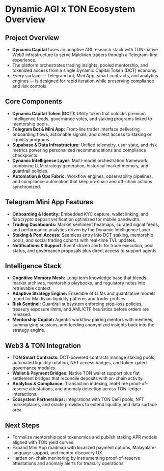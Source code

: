 # Dynamic AGI x TON Ecosystem Overview

## Project Overview

- **Dynamic Capital** fuses an adaptive AGI research stack with TON-native Web3
  infrastructure to serve Maldivian traders through a Telegram-first experience.
- The platform orchestrates trading insights, pooled mentorship, and tokenized
  access from a single Dynamic Capital Token (DCT) economy.
- Every surface — Telegram bot, Mini App, smart contracts, and analytics engines
  — is designed for rapid iteration while preserving compliance and risk
  controls.

## Core Components

- **Dynamic Capital Token (DCT):** Utility token that unlocks premium
  intelligence feeds, governance votes, and staking programs linked to
  mentorship pools.
- **Telegram Bot & Mini App:** Front-line trader interface delivering onboarding
  flows, actionable signals, and direct access to staking or liquidity programs.
- **Supabase & Data Infrastructure:** Unified telemetry, user state, and risk
  metrics powering personalized recommendations and compliance checkpoints.
- **Dynamic Intelligence Layer:** Multi-model orchestration framework combining
  LLM strategy generation, historical market memory, and guardrail policies.
- **Automation & Ops Fabric:** Workflow engines, observability pipelines, and
  compliance automation that keep on-chain and off-chain actions synchronized.

## Telegram Mini App Features

- **Onboarding & Identity:** Embedded KYC capture, wallet linking, and
  fiat/crypto deposit verification optimized for mobile bandwidth.
- **Trading Dashboards:** Market sentiment heatmaps, curated signal feeds, and
  performance analytics driven by the Dynamic Intelligence Layer.
- **Staking & Pool Access:** Seamless entry into DCT staking, mentorship pools,
  and social trading cohorts with real-time TVL updates.
- **Notifications & Support:** Event-driven alerts for trade execution, pool
  status, and governance proposals plus direct access to support agents.

## Intelligence Stack

- **Cognitive Memory Mesh:** Long-term knowledge base that blends market
  archives, mentorship playbooks, and regulatory notes into retrievable context.
- **Adaptive Strategy Engine:** Ensemble of LLMs and quantitative models tuned
  for Maldivian liquidity patterns and trader profiles.
- **Risk Sentinel:** Guardrail subsystem enforcing stop-loss policies, treasury
  exposure limits, and AML/CTF heuristics before orders are released.
- **Mentorship Copilot:** Agentic workflow pairing mentors with mentees,
  summarizing sessions, and feeding anonymized insights back into the strategy
  engine.

## Web3 & TON Integration

- **TON Smart Contracts:** DCT-powered contracts manage staking pools, automated
  liquidity rotation, NFT access badges, and token-gated governance modules.
- **Wallet & Payment Bridges:** Native TON wallet support plus fiat settlement
  bridges that reconcile deposits with on-chain activity.
- **Analytics & Compliance:** Transaction indexing, real-time proof-of-reserve
  attestations, and anomaly detection across TON-ledger interactions.
- **Ecosystem Partnerships:** Integrations with TON DeFi pools, NFT
  marketplaces, and oracle providers to extend liquidity and data surface area.

## Next Steps

- Formalize mentorship pool tokenomics and publish staking APR models aligned
  with TON yield curves.
- Expand Mini App roadmap with localized payment options, Malayalam-language
  support, and mentor discovery UX.
- Harden on-chain monitoring by instrumenting proof-of-reserve attestations and
  anomaly alerts for treasury operations.

